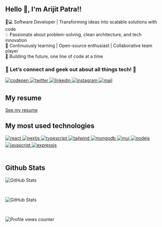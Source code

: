 ## Hello 👋, I'm Arijit Patra!!

👨💻 Software Developer | Transforming ideas into scalable solutions with code <br/>
💡 Passionate about problem-solving, clean architecture, and tech innovation  <br/>
🌱 Continuously learning | Open-source enthusiast | Collaborative team player  <br/>
🚀 Building the future, one line of code at a time


### 🔗 Let’s connect and geek out about all things tech! 📩

<!-- <a href="https://github.com/ArijitPatra2906" target="_blank">
<img src=https://img.shields.io/badge/Arijit Patra-%2324292e.svg?&style=for-the-badge&logo=github&logoColor=white alt=github style="margin-bottom: 5px;" />
</a> -->
<a href="https://codepen.com/arijitpatracp" target="_blank">
<img src=https://img.shields.io/badge/ArijitPatra-%23131417.svg?&style=for-the-badge&logo=codepen&logoColor=white alt=codepen style="margin-bottom: 5px;" />
</a>  
<a href="https://twitter.com/ar1stin" target="_blank">
<img src=https://img.shields.io/badge/ar1stin-%2300acee.svg?&style=for-the-badge&logo=twitter&logoColor=white alt=twitter style="margin-bottom: 5px;" />
</a>
<a href="https://linkedin.com/in/arijitpatra2906" target="_blank">
<img src=https://img.shields.io/badge/ArijitPatra-%231E77B5.svg?&style=for-the-badge&logo=linkedin&logoColor=white alt=linkedin style="margin-bottom: 5px;" />
</a>
<a href="https://instagram.com/arijit_patra29" target="_blank">
<img src=https://img.shields.io/badge/arijitpatra2906-%23000000.svg?&style=for-the-badge&logo=instagram&logoColor=pink alt=instagram style="margin-bottom: 5px;" />
</a>

<a href="mailto:patraarijit440@gmail.com" target="_blank">
<img src=https://img.shields.io/badge/ArijitPatra-orange.svg?&style=for-the-badge&logo=gmail&logoColor=white alt=mail style="margin-bottom: 5px;" />
</a>

<br/>

## My resume

<div>
<a href="https://github.com/ArijitPatra2906/ArijitPatra2906/blob/main/Resume.pdf" target="_blank">See my resume</a>
</div>

## My most used technologies

<div >  
<a href="/#" target="_blank">
<img src=https://img.shields.io/badge/react-%2320232a.svg?style=for-the-badge&logo=react&logoColor=%2361DAFB alt=react style="margin-bottom: 5px;" />
</a>
<a href="/#" target="_blank">
<img src=https://img.shields.io/badge/nextjs-%2324292e.svg?&style=for-the-badge&logo=next.js&logoColor=white alt=nextjs style="margin-bottom: 5px;" />
</a>
<a href="/#" target="_blank">
<img src=https://img.shields.io/badge/typescript-%23007ACC.svg?style=for-the-badge&logo=typescript&logoColor=white alt=typescript style="margin-bottom: 5px;" />
</a>
<a href="/#" target="_blank">
<img src=https://img.shields.io/badge/tailwind-%2338B2AC.svg?&style=for-the-badge&logo=tailwindcss&logoColor=white alt=tailwind style="margin-bottom: 5px;" />
</a>
<a href="/#" target="_blank">
<img src=https://img.shields.io/badge/mongodb-green.svg?&style=for-the-badge&logo=mongodb&logoColor=white alt=mongodb style="margin-bottom: 5px;" />
</a>
<a href="/#" target="_blank">
<img src=https://img.shields.io/badge/mui-%231E77B5.svg?&style=for-the-badge&logo=mui&logoColor=skyblue alt=mui style="margin-bottom: 5px;" />
</a>
<a href="/#" target="_blank">
<img src=https://img.shields.io/badge/node.js-6DA55F?style=for-the-badge&logo=node.js&logoColor=white alt=nodejs style="margin-bottom: 5px;" />
</a>
<a href="/#" target="_blank">
<img src=https://img.shields.io/badge/javascript-%2324292e.svg?&style=for-the-badge&logo=javascript&logoColor=yellow alt=javascript style="margin-bottom: 5px;" />
</a>
<a href="/#" target="_blank">
<img src=https://img.shields.io/badge/expressjs-%2324292e.svg?&style=for-the-badge&logo=express&logoColor=white alt=expressjs style="margin-bottom: 5px;" />
</a>
</div>

<br/>

## Github Stats

![GitHub Stats](https://github-readme-stats.vercel.app/api?username=ArijitPatra2906&show_icons=true&theme=radical)

  <br/>
  
  ![GitHub Stats](https://github-readme-stats.vercel.app/api/top-langs?username=ArijitPatra2906&layout=compact&theme=radical)

<br/>

![Profile views counter](https://komarev.com/ghpvc/?username=ArijitPatra2906&&style=flat-square)

<br/>

<br />
